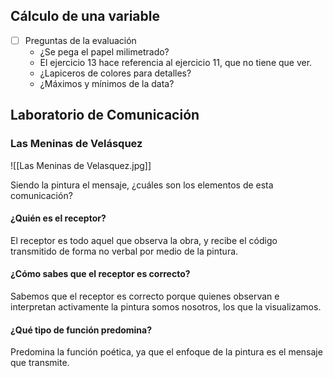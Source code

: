 ## Cálculo de una variable

- [ ] Preguntas de la evaluación
	- ¿Se pega el papel milimetrado?
	- El ejercicio 13 hace referencia al ejercicio 11, que no tiene que ver.
	- ¿Lapiceros de colores para detalles?
	- ¿Máximos y mínimos de la data?

## Laboratorio de Comunicación

### Las Meninas de Velásquez

![[Las Meninas de Velasquez.jpg]]

Siendo la pintura el mensaje, ¿cuáles son los elementos de esta comunicación?
#### ¿Quién es el receptor?

El receptor es todo aquel que observa la obra, y recibe el código transmitido de forma no verbal por medio de la pintura.

#### ¿Cómo sabes que el receptor es correcto?

Sabemos que el receptor es correcto porque quienes observan e interpretan activamente la pintura somos nosotros, los que la visualizamos.

#### ¿Qué tipo de función predomina?

Predomina la función poética, ya que el enfoque de la pintura es el mensaje que transmite.